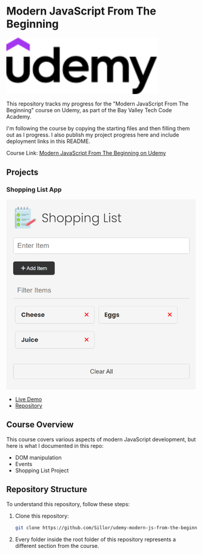 # Modern JavaScript From The Beginning
<img src="./media/logo-udemy.svg" width="400">

This repository tracks my progress for the "Modern JavaScript From The Beginning" course on Udemy, as part of the Bay Valley Tech Code Academy.

I'm following the course by copying the starting files and then filling them out as I progress. I also publish my project progress here and include deployment links in this README.

Course Link: [Modern JavaScript From The Beginning on Udemy](https://www.udemy.com/course/modern-javascript-from-the-beginning/)
## Projects

### Shopping List App

<img src='./media/shopping-list.png' width='500'>

- [Live Demo](https://main--sillor-shopping-list.netlify.app/)
- [Repository](https://github.com/Sillor/udemy-modern-js-from-the-beginning/tree/main/08-shopping-list-project/shopping-list)

## Course Overview

This course covers various aspects of modern JavaScript development, but here is what I documented in this repo:

- DOM manipulation
- Events
- Shopping List Project

## Repository Structure

To understand this repository, follow these steps:

1. Clone this repository:

   ```bash
   git clone https://github.com/Sillor/udemy-modern-js-from-the-beginning
   ```
2. Every folder inside the root folder of this repository represents a different section from the course.